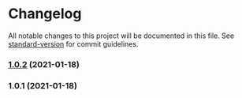 # Changelog

All notable changes to this project will be documented in this file. See [standard-version](https://github.com/conventional-changelog/standard-version) for commit guidelines.

### [1.0.2](https://github.com/angularbuilders/angular.builders/compare/v1.0.1...v1.0.2) (2021-01-18)

### 1.0.1 (2021-01-18)
